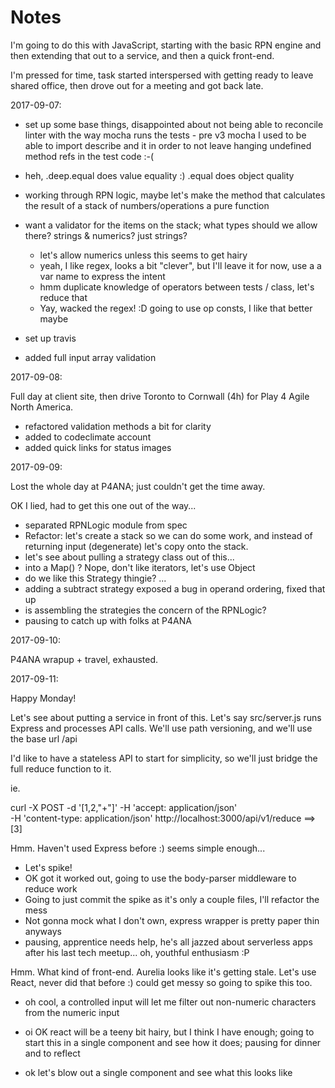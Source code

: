 # Notes

I'm going to do this with JavaScript, starting with the basic RPN engine and
then extending that out to a service, and then a quick front-end.

I'm pressed for time, task started interspersed with getting ready to leave
shared office, then drove out for a meeting and got back late.

2017-09-07:

- set up some base things, disappointed about not being able to reconcile
  linter with the way mocha runs the tests - pre v3 mocha I used to be able to
  import describe and it in order to not leave hanging undefined method refs
  in the test code :-(
- heh, .deep.equal does value equality :) .equal does object quality
- working through RPN logic, maybe let's make the method that calculates the
  result of a stack of numbers/operations a pure function
- want a validator for the items on the stack; what types should we allow there?
  strings & numerics? just strings?
  - let's allow numerics unless this seems to get hairy
  - yeah, I like regex, looks a bit "clever", but I'll leave it for now, use a
    a var name to express the intent
  - hmm duplicate knowledge of operators between tests / class, let's
    reduce that
  - Yay, wacked the regex! :D going to use op consts, I like that better maybe

- set up travis
- added full input array validation

2017-09-08:

Full day at client site, then drive Toronto to Cornwall (4h) for Play 4 Agile
North America.

- refactored validation methods a bit for clarity
- added to codeclimate account
- added quick links for status images

2017-09-09:

Lost the whole day at P4ANA; just couldn't get the time away.

OK I lied, had to get this one out of the way...

- separated RPNLogic module from spec
- Refactor: let's create a stack so we can do some work, and instead of
  returning input (degenerate) let's copy onto the stack.
- let's see about pulling a strategy class out of this...
- into a Map() ? Nope, don't like iterators, let's use Object
- do we like this Strategy thingie? ...
- adding a subtract strategy exposed a bug in operand ordering, fixed that up
- is assembling the strategies the concern of the RPNLogic?
- pausing to catch up with folks at P4ANA

2017-09-10:

P4ANA wrapup + travel, exhausted.

2017-09-11:

Happy Monday!

Let's see about putting a service in front of this. Let's say src/server.js
runs Express and processes API calls. We'll use path versioning, and we'll
use the base url /api

I'd like to have a stateless API to start for simplicity, so we'll just bridge
the full reduce function to it.

ie.

curl -X POST -d '[1,2,"+"]' -H 'accept: application/json' \
 -H 'content-type: application/json' http://localhost:3000/api/v1/reduce
==> [3]

Hmm. Haven't used Express before :) seems simple enough...
- Let's spike!
- OK got it worked out, going to use the body-parser middleware to reduce work
- Going to just commit the spike as it's only a couple files, I'll refactor
  the mess
- Not gonna mock what I don't own, express wrapper is pretty paper thin anyways
- pausing, apprentice needs help, he's all jazzed about serverless apps after
  his last tech meetup... oh, youthful enthusiasm :P

Hmm. What kind of front-end. Aurelia looks like it's getting stale. Let's use
React, never did that before :) could get messy so going to spike this too.

- oh cool, a controlled input will let me filter out non-numeric characters
  from the numeric input
- oi OK react will be a teeny bit hairy, but I think I have enough; going to
  start this in a single component and see how it does; pausing for dinner and
  to reflect

- ok let's blow out a single component and see what this looks like
